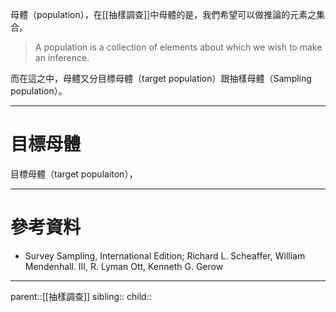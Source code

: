 母體（population），在[[抽樣調查]]中母體的是，我們希望可以做推論的元素之集合。
>A population is a collection of elements about which we wish to make an inference.

而在這之中，母體又分目標母體（target population）跟抽樣母體（Sampling population）。
- - -
# 目標母體
目標母體（target populaiton），
- - -
# 參考資料
- Survey Sampling, International Edition; Richard L. Scheaffer, William Mendenhall. III, R. Lyman Ott, Kenneth G. Gerow
- - -
parent::[[抽樣調查]]
sibling::
child::
